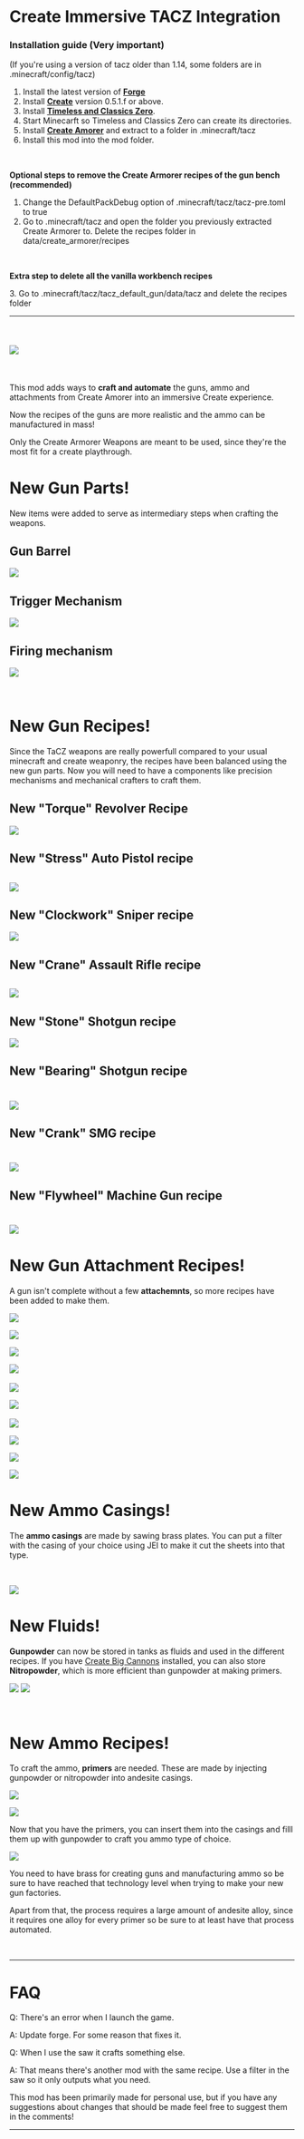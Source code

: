# Create Immersive TACZ Integration

### Installation guide (Very important)

(If you're using a version of tacz older than 1.14, some folders are in .minecraft/config/tacz)

1.  Install the latest version of [**Forge**](https://files.minecraftforge.net/net/minecraftforge/forge/index_1.20.1.html)
2.  Install [**Create**](https://www.curseforge.com/minecraft/mc-mods/create) version 0.5.1.f or above.
3.  Install [**Timeless and Classics Zero**](https://www.curseforge.com/minecraft/mc-mods/timeless-and-classics-zero).
4.  Start Minecarft so Timeless and Classics Zero can create its directories.
5.  Install [**Create Amorer**](https://www.curseforge.com/minecraft/customization/tacz-create-armorer-koei) and extract to a folder in .minecraft/tacz
6.  Install this mod into the mod folder.

 

**Optional steps to remove the Create Armorer recipes of the gun bench (recommended)**

1.  Change the DefaultPackDebug option of .minecraft/tacz/tacz-pre.toml to true
2.  Go to .minecraft/tacz and open the folder you previously extracted Create Armorer to. Delete the recipes folder in data/create\_armorer/recipes

 

**Extra step to delete all the vanilla workbench recipes**

3\. Go to .minecraft/tacz/tacz\_default\_gun/data/tacz and delete the recipes folder

***

 

#### ![](https://media.forgecdn.net/attachments/description/978675/description_0c80647f-43e3-48ee-bce9-f81d45f49717.png)

 

This mod adds ways to **craft and automate** the guns, ammo and attachments from Create Amorer into an immersive Create experience.

Now the recipes of the guns are more realistic and the ammo can be manufactured in mass!

Only the Create Armorer Weapons are meant to be used, since they're the most fit for a create playthrough.

# **New Gun Parts!**

New items were added to serve as intermediary steps when crafting the weapons.

## **Gun Barrel**

![](https://media.forgecdn.net/attachments/description/1152431/description_36f3266e-045b-427f-b979-27789e517598.png)

## **Trigger Mechanism**

![](https://media.forgecdn.net/attachments/description/1152431/description_103ef41c-451e-4cf0-ad75-f0c28994507b.png)

## **Firing mechanism**

![](https://media.forgecdn.net/attachments/description/1152431/description_ff84806d-929a-43b5-9405-84dcb0881e25.png)

 

# **New Gun Recipes!**

Since the TaCZ weapons are really powerfull compared to your usual minecraft and create weaponry, the recipes have been balanced using the new gun parts. Now you will need to have a components like precision mechanisms and mechanical crafters to craft them.

## **New "Torque" Revolver Recipe**

![](https://media.forgecdn.net/attachments/description/1152431/description_d9e08f66-0a87-4cfe-81de-0ff451cf3d78.png)

## **New "Stress" Auto Pistol recipe**

## ![](https://media.forgecdn.net/attachments/description/1152431/description_9131c5d3-5e0a-4eff-bf3e-d089a10aa2fd.png)

## **New "Clockwork" Sniper recipe**

![](https://media.forgecdn.net/attachments/description/1152431/description_83a42696-94d5-4991-a3bf-2bc52727dd26.png)

## **New "Crane" Assault Rifle recipe**

## ![](https://media.forgecdn.net/attachments/description/1152431/description_0e078480-ad24-4706-998f-64acab261c06.png)

## **New "Stone" Shotgun recipe**

![](https://media.forgecdn.net/attachments/description/1152431/description_af175836-e08d-403c-b556-471bb7139303.png)

## **New "Bearing" Shotgun recipe**

# ![](https://media.forgecdn.net/attachments/description/1152431/description_73c15fe9-1676-415b-83a1-9a8ec64ad949.png)

## **New "Crank" SMG recipe**

# ![](https://media.forgecdn.net/attachments/description/1152431/description_27e18b1e-2993-4ed2-8c7a-4ed24b3e4225.png)

## **New "Flywheel" Machine Gun recipe**

# ![](https://media.forgecdn.net/attachments/description/1152431/description_7492801b-094b-47fe-98e1-ea6e69243575.png)

# **New Gun Attachment Recipes!**

A gun isn't complete without a few **attachemnts**, so more recipes have been added to make them.

![](https://media.forgecdn.net/attachments/description/1152431/description_8f7c5f15-6668-43d2-9d2d-af53cc5b0c14.png) 

![](https://media.forgecdn.net/attachments/description/1152431/description_05f62b62-2cbf-4a2f-9c06-ed5fcd8a3c43.png)

![](https://media.forgecdn.net/attachments/description/1152431/description_deaa98a9-bd11-4140-911f-2c723c8579c0.png)

![](https://media.forgecdn.net/attachments/description/1152431/description_9461e2d1-523b-4aa3-b466-c091d509b820.png)  

![](https://media.forgecdn.net/attachments/description/1152431/description_518867cc-7d22-43f7-b162-417928b8a48a.png)

![](https://media.forgecdn.net/attachments/description/1152431/description_3aed786c-354a-4f30-ae06-e85cc30e9f44.png)  

![](https://media.forgecdn.net/attachments/description/1152431/description_032ac40d-838f-41ab-ba46-dbf2a82321c3.png)

![](https://media.forgecdn.net/attachments/description/1152431/description_b9f7632e-237f-46ee-825f-067298ed5471.png)

![](https://media.forgecdn.net/attachments/description/1152431/description_3836dacd-6c1c-4c6c-9303-6ebede5a360a.png)

![](https://media.forgecdn.net/attachments/description/1152431/description_8b60fdca-76c0-4d80-b3bf-527a5b8743bd.png)

# **New Ammo Casings!**

The **ammo casings** are made by sawing brass plates. You can put a filter with the casing of your choice using JEI to make it cut the sheets into that type.

 

![](https://media.forgecdn.net/attachments/description/1152431/description_3b40259a-2da4-46f3-bbc5-54365fc5c349.png)

# **New Fluids!**

**Gunpowder** can now be stored in tanks as fluids and used in the different recipes. If you have [Create Big Cannons](https://www.curseforge.com/minecraft/mc-mods/create-big-cannons) installed, you can also store **Nitropowder**, which is more efficient than gunpowder at making primers.

![](https://media.forgecdn.net/attachments/description/1152431/description_bf3d69cb-12f3-4976-a02d-aae6558ac1af.png)
![](https://media.forgecdn.net/attachments/description/1152431/description_09c7285c-e7c8-45de-8bfe-8741c552580f.png)

 

# **New Ammo Recipes!**

To craft the ammo, **primers** are needed. These are made by injecting gunpowder or nitropowder into andesite casings.

![](https://media.forgecdn.net/attachments/description/1152431/description_9bfa81c9-a5df-42b6-8529-75e6c390987f.png)

![](https://media.forgecdn.net/attachments/description/1152431/description_e3120cf5-efc0-4422-ad7d-55e4d655a8f5.png)

Now that you have the primers, you can insert them into the casings and filll them up with gunpowder to craft you ammo type of choice.

![](https://media.forgecdn.net/attachments/description/1152431/description_07bc5695-766a-47bd-8aa8-f7ca6465a4b2.png)

You need to have brass for creating guns and manufacturing ammo so be sure to have reached that technology level when trying to make your new gun factories.

Apart from that, the process requires a large amount of andesite alloy, since it requires one alloy for every primer so be sure to at least have that process automated.

 

***

# FAQ

Q: There's an error when I launch the game.

A: Update forge. For some reason that fixes it.

Q: When I use the saw it crafts something else.

A: That means there's another mod with the same recipe. Use a filter in the saw so it only outputs what you need.

This mod has been primarily made for personal use, but if you have any suggestions about changes that should be made feel free to suggest them in the comments!

***
